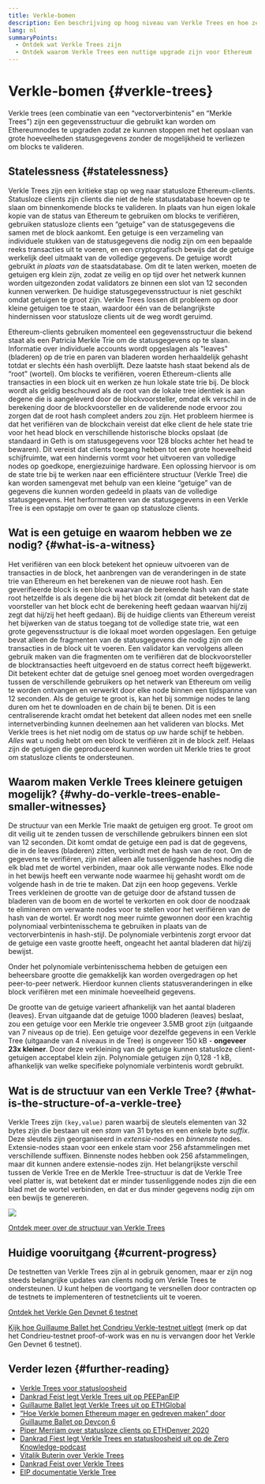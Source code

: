 ```yaml
---
title: Verkle-bomen
description: Een beschrijving op hoog niveau van Verkle Trees en hoe ze zullen worden gebruikt om Ethereum te upgraden
lang: nl
summaryPoints:
  - Ontdek wat Verkle Trees zijn
  - Ontdek waarom Verkle Trees een nuttige upgrade zijn voor Ethereum
---
```


# Verkle-bomen {#verkle-trees}

Verkle trees (een combinatie van een “vectorverbintenis” en “Merkle Trees”) zijn een gegevensstructuur die gebruikt kan worden om Ethereumnodes te upgraden zodat ze kunnen stoppen met het opslaan van grote hoeveelheden statusgegevens zonder de mogelijkheid te verliezen om blocks te valideren.

## Statelessness {#statelessness}

Verkle Trees zijn een kritieke stap op weg naar statusloze Ethereum-clients. Statusloze clients zijn clients die niet de hele statusdatabase hoeven op te slaan om binnenkomende blocks te valideren. In plaats van hun eigen lokale kopie van de status van Ethereum te gebruiken om blocks te verifiëren, gebruiken statusloze clients een “getuige” van de statusgegevens die samen met de block aankomt. Een getuige is een verzameling van individuele stukken van de statusgegevens die nodig zijn om een bepaalde reeks transacties uit te voeren, en een cryptografisch bewijs dat de getuige werkelijk deel uitmaakt van de volledige gegevens. De getuige wordt gebruikt _in plaats van_ de staatsdatabase. Om dit te laten werken, moeten de getuigen erg klein zijn, zodat ze veilig en op tijd over het netwerk kunnen worden uitgezonden zodat validators ze binnen een slot van 12 seconden kunnen verwerken. De huidige statusgegevensstructuur is niet geschikt omdat getuigen te groot zijn. Verkle Trees lossen dit probleem op door kleine getuigen toe te staan, waardoor één van de belangrijkste hindernissen voor statusloze clients uit de weg wordt geruimd.

<ExpandableCard title="Waarom willen we statusloze clients?" eventCategory="/roadmap/verkle-trees" eventName="clicked why do we want stateless clients?">

Ethereum-clients gebruiken momenteel een gegevensstructuur die bekend staat als een Patricia Merkle Trie om de statusgegevens op te slaan. Informatie over individuele accounts wordt opgeslagen als "leaves" (bladeren) op de trie en paren van bladeren worden herhaaldelijk gehasht totdat er slechts één hash overblijft. Deze laatste hash staat bekend als de “root” (wortel). Om blocks te verifiëren, voeren Ethereum-clients alle transacties in een block uit en werken ze hun lokale state trie bij. De block wordt als geldig beschouwd als de root van de lokale tree identiek is aan degene die is aangeleverd door de blockvoorsteller, omdat elk verschil in de berekening door de blockvoorsteller en de validerende node ervoor zou zorgen dat de root hash compleet anders zou zijn. Het probleem hiermee is dat het verifiëren van de blockchain vereist dat elke client de hele state trie voor het head block en verschillende historische blocks opslaat (de standaard in Geth is om statusgegevens voor 128 blocks achter het head te bewaren). Dit vereist dat clients toegang hebben tot een grote hoeveelheid schijfruimte, wat een hindernis vormt voor het uitvoeren van volledige nodes op goedkope, energiezuinige hardware. Een oplossing hiervoor is om de state trie bij te werken naar een efficiëntere structuur (Verkle Tree) die kan worden samengevat met behulp van een kleine “getuige” van de gegevens die kunnen worden gedeeld in plaats van de volledige statusgegevens. Het herformatteren van de statusgegevens in een Verkle Tree is een opstapje om over te gaan op statusloze clients.

</ExpandableCard>

## Wat is een getuige en waarom hebben we ze nodig? {#what-is-a-witness}

Het verifiëren van een block betekent het opnieuw uitvoeren van de transacties in de block, het aanbrengen van de veranderingen in de state trie van Ethereum en het berekenen van de nieuwe root hash. Een geverifieerde block is een block waarvan de berekende hash van de state root hetzelfde is als degene die bij het block zit (omdat dit betekent dat de voorsteller van het block echt de berekening heeft gedaan waarvan hij/zij zegt dat hij/zij het heeft gedaan). Bij de huidige clients van Ethereum vereist het bijwerken van de status toegang tot de volledige state trie, wat een grote gegevensstructuur is die lokaal moet worden opgeslagen. Een getuige bevat alleen de fragmenten van de statusgegevens die nodig zijn om de transacties in de block uit te voeren. Een validator kan vervolgens alleen gebruik maken van die fragmenten om te verifiëren dat de blockvoorsteller de blocktransacties heeft uitgevoerd en de status correct heeft bijgewerkt. Dit betekent echter dat de getuige snel genoeg moet worden overgedragen tussen de verschillende gebruikers op het netwerk van Ethereum om veilig te worden ontvangen en verwerkt door elke node binnen een tijdspanne van 12 seconden. Als de getuige te groot is, kan het bij sommige nodes te lang duren om het te downloaden en de chain bij te benen. Dit is een centraliserende kracht omdat het betekent dat alleen nodes met een snelle internetverbinding kunnen deelnemen aan het valideren van blocks. Met Verkle trees is het niet nodig om de status op uw harde schijf te hebben. _Alles_ wat u nodig hebt om een block te verifiëren zit in de block zelf. Helaas zijn de getuigen die geproduceerd kunnen worden uit Merkle tries te groot om statusloze clients te ondersteunen.

## Waarom maken Verkle Trees kleinere getuigen mogelijk? {#why-do-verkle-trees-enable-smaller-witnesses}

De structuur van een Merkle Trie maakt de getuigen erg groot. Te groot om dit veilig uit te zenden tussen de verschillende gebruikers binnen een slot van 12 seconden. Dit komt omdat de getuige een pad is dat de gegevens, die in de leaves (bladeren) zitten, verbindt met de hash van de root. Om de gegevens te verifiëren, zijn niet alleen alle tussenliggende hashes nodig die elk blad met de wortel verbinden, maar ook alle verwante nodes. Elke node in het bewijs heeft een verwante node waarmee hij gehasht wordt om de volgende hash in de trie te maken. Dat zijn een hoop gegevens. Verkle Trees verkleinen de grootte van de getuige door de afstand tussen de bladeren van de boom en de wortel te verkorten en ook door de noodzaak te elimineren om verwante nodes voor te stellen voor het verifiëren van de hash van de wortel. Er wordt nog meer ruimte gewonnen door een krachtig polynomiaal verbintenisschema te gebruiken in plaats van de vectorverbintenis in hash-stijl. De polynomiale verbintenis zorgt ervoor dat de getuige een vaste grootte heeft, ongeacht het aantal bladeren dat hij/zij bewijst.

Onder het polynomiale verbintenisschema hebben de getuigen een beheersbare grootte die gemakkelijk kan worden overgedragen op het peer-to-peer netwerk. Hierdoor kunnen clients statusveranderingen in elke block verifiëren met een minimale hoeveelheid gegevens.

<ExpandableCard title="Hoe veel kunnen Verkle Trees precies getuigen verkleinen?" eventCategory="/roadmap/verkle-trees" eventName="clicked exactly how much can Verkle trees reduce witness size?">

De grootte van de getuige varieert afhankelijk van het aantal bladeren (leaves). Ervan uitgaande dat de getuige 1000 bladeren (leaves) beslaat, zou een getuige voor een Merkle trie ongeveer 3.5MB groot zijn (uitgaande van 7 niveaus op de trie). Een getuige voor dezelfde gegevens in een Verkle Tree (uitgaande van 4 niveaus in de Tree) is ongeveer 150 kB - **ongeveer 23x kleiner**. Door deze verkleining van de getuige kunnen statusloze client-getuigen acceptabel klein zijn. Polynomiale getuigen zijn 0,128 -1 kB, afhankelijk van welke specifieke polynomiale verbintenis wordt gebruikt.

</ExpandableCard>

## Wat is de structuur van een Verkle Tree? {#what-is-the-structure-of-a-verkle-tree}

Verkle Trees zijn `(key,value)` paren waarbij de sleutels elementen van 32 bytes zijn die bestaan uit een _stam_ van 31 bytes en een enkele byte _suffix_. Deze sleutels zijn georganiseerd in _extensie_-nodes en _binnenste_ nodes. Extensie-nodes staan voor een enkele stam voor 256 afstammelingen met verschillende suffixen. Binnenste nodes hebben ook 256 afstammelingen, maar dit kunnen andere extensie-nodes zijn. Het belangrijkste verschil tussen de Verkle Tree en de Merkle Tree-structuur is dat de Verkle Tree veel platter is, wat betekent dat er minder tussenliggende nodes zijn die een blad met de wortel verbinden, en dat er dus minder gegevens nodig zijn om een bewijs te genereren.

![](./verkle.png)

[Ontdek meer over de structuur van Verkle Trees](https://blog.ethereum.org/2021/12/02/verkle-tree-structure)

## Huidige vooruitgang {#current-progress}

De testnetten van Verkle Trees zijn al in gebruik genomen, maar er zijn nog steeds belangrijke updates van clients nodig om Verkle Trees te ondersteunen. U kunt helpen de voortgang te versnellen door contracten op de testnets te implementeren of testnetclients uit te voeren.

[Ontdek het Verkle Gen Devnet 6 testnet](https://verkle-gen-devnet-6.ethpandaops.io/)

[Kijk hoe Guillaume Ballet het Condrieu Verkle-testnet uitlegt](https://www.youtube.com/watch?v=cPLHFBeC0Vg) (merk op dat het Condrieu-testnet proof-of-work was en nu is vervangen door het Verkle Gen Devnet 6 testnet).

## Verder lezen {#further-reading}

- [Verkle Trees voor statusloosheid](https://verkle.info/)
- [Dankrad Feist legt Verkle Trees uit op PEEPanEIP](https://www.youtube.com/watch?v=RGJOQHzg3UQ)
- [Guillaume Ballet legt Verkle Trees uit op ETHGlobal](https://www.youtube.com/watch?v=f7bEtX3Z57o)
- [“Hoe Verkle bomen Ethereum mager en gedreven maken” door Guillaume Ballet op Devcon 6](https://www.youtube.com/watch?v=Q7rStTKwuYs)
- [Piper Merriam over statusloze clients op ETHDenver 2020](https://www.youtube.com/watch?v=0yiZJNciIJ4)
- [Dankrad Fiest legt Verkle Trees en statusloosheid uit op de Zero Knowledge-podcast](https://zeroknowledge.fm/podcast/202/)
- [Vitalik Buterin over Verkle Trees](https://vitalik.eth.limo/general/2021/06/18/verkle.html)
- [Dankrad Feist over Verkle Trees](https://dankradfeist.de/ethereum/2021/06/18/verkle-trie-for-eth1.html)
- [EIP documentatie Verkle Tree](https://notes.ethereum.org/@vbuterin/verkle_tree_eip#Illustration)
